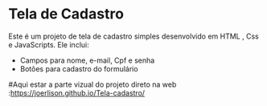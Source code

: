 # Tela de Cadastro
Este é um projeto de tela de cadastro simples desenvolvido em HTML , Css e JavaScripts. Ele inclui:
- Campos para nome, e-mail, Cpf e senha
- Botões para cadastro do formulário


#Aqui  estar a parte vizual do projeto direto na web
:https://joerlison.github.io/Tela-cadastro/
